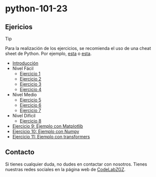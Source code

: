 # python-101-23

## Ejericios

> [!TIP]
> Para la realización de los ejercicios, se recomienda el uso de una cheat sheet de Python.
> Por ejemplo, [esta](https://www.pythoncheatsheet.org/) o [esta](https://quickref.me/python).

- [Introducción](00-intro-to-python.ipynb)
- Nivel Fácil
  - [Ejercicio 1](exercises/01-fabrica-de-juguetes/statement.ipynb)
  - [Ejercicio 2](exercises/02-taller-de-santa/statement.ipynb)
  - [Ejercicio 3](exercises/03-elfo-travieso/statement.ipynb)
  - [Ejercicio 4](exercises/04-renos-de-santa/statement.ipynb)
- Nivel Medio
  - [Ejercicio 5](exercises/05-decode/statement.ipynb)
  - [Ejercicio 6](exercises/06-trineo-electrico/statement.ipynb)
  - [Ejercicio 7](exercises/07-acertijos/statement.ipynb)
- Nivel Difícil
  - [Ejercicio 8](exercises/08-unicode-23/statement.ipynb)
- [Ejercicio 9: Ejemplo con Matplotlib](examples/01-plot.ipynb)
- [Ejercicio 10: Ejemplo con Numpy](examples/02-puzzle.ipynb)
- [Ejercicio 11: Ejemplo con transformers](examples/03_transformers.ipynb)

## Contacto

Si tienes cualquier duda, no dudes en contactar con nosotros. Tienes nuestras redes sociales en la página web de [CodeLabZGZ](https://codelabzgz.dev/).
